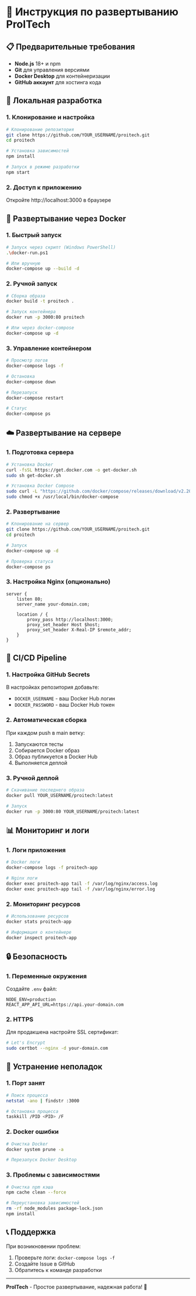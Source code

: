 # 🚀 Инструкция по развертыванию ProITech

## 📋 Предварительные требования

- **Node.js** 18+ и npm
- **Git** для управления версиями
- **Docker Desktop** для контейнеризации
- **GitHub аккаунт** для хостинга кода

## 🔧 Локальная разработка

### 1. Клонирование и настройка

```bash
# Клонирование репозитория
git clone https://github.com/YOUR_USERNAME/proitech.git
cd proitech

# Установка зависимостей
npm install

# Запуск в режиме разработки
npm start
```

### 2. Доступ к приложению

Откройте http://localhost:3000 в браузере

## 🐳 Развертывание через Docker

### 1. Быстрый запуск

```bash
# Запуск через скрипт (Windows PowerShell)
.\docker-run.ps1

# Или вручную
docker-compose up --build -d
```

### 2. Ручной запуск

```bash
# Сборка образа
docker build -t proitech .

# Запуск контейнера
docker run -p 3000:80 proitech

# Или через docker-compose
docker-compose up -d
```

### 3. Управление контейнером

```bash
# Просмотр логов
docker-compose logs -f

# Остановка
docker-compose down

# Перезапуск
docker-compose restart

# Статус
docker-compose ps
```

## ☁️ Развертывание на сервере

### 1. Подготовка сервера

```bash
# Установка Docker
curl -fsSL https://get.docker.com -o get-docker.sh
sudo sh get-docker.sh

# Установка Docker Compose
sudo curl -L "https://github.com/docker/compose/releases/download/v2.20.0/docker-compose-$(uname -s)-$(uname -m)" -o /usr/local/bin/docker-compose
sudo chmod +x /usr/local/bin/docker-compose
```

### 2. Развертывание

```bash
# Клонирование на сервер
git clone https://github.com/YOUR_USERNAME/proitech.git
cd proitech

# Запуск
docker-compose up -d

# Проверка статуса
docker-compose ps
```

### 3. Настройка Nginx (опционально)

```nginx
server {
    listen 80;
    server_name your-domain.com;
    
    location / {
        proxy_pass http://localhost:3000;
        proxy_set_header Host $host;
        proxy_set_header X-Real-IP $remote_addr;
    }
}
```

## 🔄 CI/CD Pipeline

### 1. Настройка GitHub Secrets

В настройках репозитория добавьте:
- `DOCKER_USERNAME` - ваш Docker Hub логин
- `DOCKER_PASSWORD` - ваш Docker Hub токен

### 2. Автоматическая сборка

При каждом push в main ветку:
1. Запускаются тесты
2. Собирается Docker образ
3. Образ публикуется в Docker Hub
4. Выполняется деплой

### 3. Ручной деплой

```bash
# Скачивание последнего образа
docker pull YOUR_USERNAME/proitech:latest

# Запуск
docker run -p 3000:80 YOUR_USERNAME/proitech:latest
```

## 📊 Мониторинг и логи

### 1. Логи приложения

```bash
# Docker логи
docker-compose logs -f proitech-app

# Nginx логи
docker exec proitech-app tail -f /var/log/nginx/access.log
docker exec proitech-app tail -f /var/log/nginx/error.log
```

### 2. Мониторинг ресурсов

```bash
# Использование ресурсов
docker stats proitech-app

# Информация о контейнере
docker inspect proitech-app
```

## 🔒 Безопасность

### 1. Переменные окружения

Создайте `.env` файл:
```env
NODE_ENV=production
REACT_APP_API_URL=https://api.your-domain.com
```

### 2. HTTPS

Для продакшена настройте SSL сертификат:
```bash
# Let's Encrypt
sudo certbot --nginx -d your-domain.com
```

## 🚨 Устранение неполадок

### 1. Порт занят

```bash
# Поиск процесса
netstat -ano | findstr :3000

# Остановка процесса
taskkill /PID <PID> /F
```

### 2. Docker ошибки

```bash
# Очистка Docker
docker system prune -a

# Перезапуск Docker Desktop
```

### 3. Проблемы с зависимостями

```bash
# Очистка npm кэша
npm cache clean --force

# Переустановка зависимостей
rm -rf node_modules package-lock.json
npm install
```

## 📞 Поддержка

При возникновении проблем:
1. Проверьте логи: `docker-compose logs -f`
2. Создайте Issue в GitHub
3. Обратитесь к команде разработки

---

**ProITech** - Простое развертывание, надежная работа! 🚀

